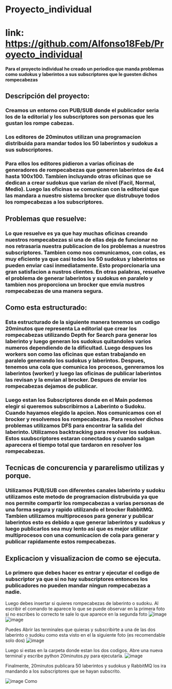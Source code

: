 # Proyecto_individual
# link: https://github.com/Alfonso18Feb/Proyecto_individual
**Para el proyecto individual he creado un periodico que manda problemas como sudokus y laberintos a sus subscriptores que le guesten dichos rompecabezas**
## Descripción del proyecto:
### Creamos un entorno con PUB/SUB donde el publicador seria los de la editorial y los subscriptores son personas que les gustan los rompe cabezas.
### Los editores de 20minutos utilizan una programacion distribuida para mandar todos los 50 laberintos y sudokus a sus subscriptores.
### Para ellos los editores pidieron a varias oficinas de generadores de rompecabezas que generen laberintos de 4x4 hasta 100x100. Tambien incluyando otras oficinas que se dedican a crear sudokus que varian de nivel (Facil, Normal, Medio). Luego las oficinas se comunican con la editorial que las mandara a nuestro sistema brocker que distrubuye todos los rompecabezas a los subscriptores.
##  Problemas que resuelve:
### Lo que resuelve es ya que hay muchas oficinas creando nuestros rompecabezas si una de ellas deja de funcionar no nos retrasaria nuestra publicacion de los problemas a nuestros subscriptores. Tambien como nos comunicamos, con colas, es muy eficiente ya que casi todos los 50 sudokus y laberintos se pueden enviar casi inmediatamente. Esto proporcionaria una gran satisfacion a nustros clientes. En otras palabras, resuelve el problema de generar laberintos y sudokus en paralelo y tambien nos proporciona un brocker que envia nustros rompecabezas de una manera segura.
## Como esta estructurado:
### Esta estructurado de la siguiente manera tenemos un codigo 20minutos que representa La editorial que crear los rompecabezas utilizando Depth for Search para generar los laberinto y luego generan los sudokus quitandoles varios numeros dependiendo de la dificultad. Luego despues los workers son como las oficinas que estan trabajando en paralelo generando los sudokus y laberintos. Despues, tenemos una cola que comunica los procesos, genreramos los laberintos (worker) y luego las oficinas de publicar laberintos las revisan y la envian al brocker. Despues de enviar los rompecabezas dejamos de publicar.
### Luego estan los Subscriptores donde en el Main podemos elegir si queremos subscribirnos a Laberinto o Sudoku. Cuando hayamos elegido la apcion. Nos comunicamos con el brocker y resolvemos los rompecabezas. Para resolver dichos problemas utilizamos DFS para encontrar la salida del laberinto. Utilizamos backtracking para resolver los sudokus. Estos suubscriptores estaran conectados y cuando salgan aparecera el tiempo total que tardaron en resolver los rompecabezas.
## Tecnicas de concurencia y pararelismo utilizas y porque.
### Utilizamos PUB/SUB con diferentes canales laberinto y sudoku utilizamos este metodo de programacion distrubuida ya que nos permite compartir los rompecabezas a varias personas de una forma segura y rapido utilizando el brocker RabbitMQ. Tambien utilizamos multiprocesos para generar y publicar laberintos esto es debido a que generar laberintos y sudokus y luego publicarlos sea muy lento asi que es mejor utilizar multiprocesos con una comunicacion de cola para generar y publicar rapidamente estos rompecabezas.

## Explicacion y visualizacion de como se ejecuta.
### Lo primero que debes hacer es entrar y ejecutar el codigo de subscriptor ya que si no hay subscriptores entonces los publicadores no pueden mandar ningun rompecabezas a nadie.
Luego debes insertar si quieres rompecabezas de laberinto o sudoku. Al escribir el comando te aparece lo que se puede observar en la primera foto si no escribes lo correcto te sale lo que aparece en la segunda foto
![image](https://github.com/user-attachments/assets/03bca2e0-fa00-42f7-9c7e-0c9b8df4d038)      ![image](https://github.com/user-attachments/assets/ea50bb2b-dc3c-4f5f-b633-ed6f2642fe24)

Puedes Abrir las terminales que quieras y subscribirte a una de las dos laberinto o sudoku como esta visto en el la siguiente foto (es recomendable solo dos)
![image](https://github.com/user-attachments/assets/689faa17-dedb-48a8-ae01-a820ffcb1738)

Luego si estas en la carpeta donde estan los dos codigos. Abre una nueva terminal y escribe python 20minutos.py para ejecutarla.
![image](https://github.com/user-attachments/assets/00e19eda-4012-4630-9fbc-15a521051260)

Finalmente, 20minutos publicara 50 laberintos y sudokus y RabbitMQ los ira mandando a los subscriptores que se hayan subscrito.

![image](https://github.com/user-attachments/assets/4612684d-c58d-478d-9b03-e89a2acb7bc6)
Como
